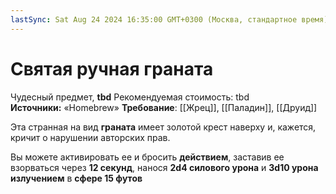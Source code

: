 ```yaml
---
lastSync: Sat Aug 24 2024 16:35:00 GMT+0300 (Москва, стандартное время)
---
```

# Святая ручная граната

Чудесный предмет, **tbd**
Рекомендуемая стоимость: tbd
**Источники:** «Homebrew»
**Требование**: [[Жрец]], [[Паладин]], [[Друид]]

Эта странная на вид **граната** имеет золотой крест наверху и, кажется, кричит о нарушении авторских прав.

Вы можете активировать ее и бросить **действием**, заставив ее взорваться через **12 секунд**, нанося **2d4 силового урона** и **3d10 урона излучением** в **сфере 15 футов**